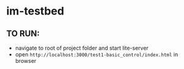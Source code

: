 # im-testbed

## TO RUN:
* navigate to root of project folder and start lite-server
* open `http://localhost:3000/test1-basic_control/index.html` in browser
